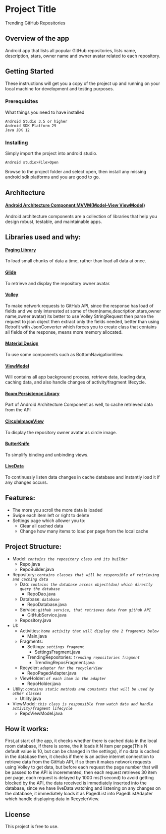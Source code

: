 # Project Title

Trending GitHub Repositories

## Overview of the app

Android app that lists all popular GitHub repositories, lists name, description, stars, owner name and owner avatar related to each repository.

## Getting Started

These instructions will get you a copy of the project up and running on your local machine for development and testing purposes.

### Prerequisites

What things you need to have installed
```
Android Studio 3.5 or higher
Android SDK Platform 29
Java JDK 12
```

### Installing

Simply import the project into android studio.

```
Android studio>File>Open
```
Browse to the project folder and select open, then install any missing android sdk platforms and you are good to go.

## Architecture

#### [Android Architecture Component MVVM(Model-View ViewModel)](https://developer.android.com/topic/libraries/architecture)
 Android architecture components are a collection of libraries that help you design robust, testable, and maintainable apps.

## Libraries used and why:

#### [Paging Library](https://developer.android.com/topic/libraries/architecture/paging)
To load small chunks of data a time, rather than load all data at once.

#### [Glide](https://github.com/bumptech/glide)
To retrieve and display the repository owner avatar.

#### [Volley](https://developer.android.com/training/volley)
To make network requests to GitHub API, since the response has load of fields and we only interested at some of 		them(name,description,stars,owner name,owner avatar) its better to use Volley StringRequest then parse the request to 		json object then extract only the fields needed, better than using Retrofit with JsonConverter which forces you to create 	class that contains all fields of the response, means more memory allocated.

#### [Material Design](https://material.io/develop/android/docs/getting-started/)
To use some components such as BottomNavigationView.

#### [ViewModel](https://developer.android.com/topic/libraries/architecture/viewmodel)
Will contains all app background process, retrieve data, loading data, caching 	data, and also handle changes of activity/fragment lifecycle.

#### [Room Persistence Library](https://developer.android.com/topic/libraries/architecture/room)
Part of Android Architecture Component as well, to cache retrieved data from the API

#### [CirculeImageView](https://github.com/hdodenhof/CircleImageView)
To display the repository owner avatar as circle image.

#### [ButterKnife](https://jakewharton.github.io/butterknife/)
To simplify binding and unbinding views.

#### [LiveData](https://developer.android.com/topic/libraries/architecture/livedata)
To continuesly listen data changes in cache database and instantly load it if any changes occurs.

## Features:

* The more you scroll the more data is loaded
* Swipe each item left or right to delete
* Settings page which allower you to:
	* Clear all cached data
	* Change how many items to load per page from the local cache

## Project Structure:

* Model:    *`contains the repository class and its builder`*
	* Repo.java
	* RepoBuilder.java
* Repository:  *`contains classes that will be responsible of retrieving and caching data`*
	* Dao:  *`contains the database access object(dao) which directly query the database`*
		* RepoDao.java
	* Database:  *`database`*
		* RepoDatabase.java 
	* Service:  *`github service, that retrieves data from github API`*
		* GitHubService.java
	* Repository.java
* UI:
	* Activities:  *`home activity that will display the 2 fragments below`*
		* Main.java
	* Fragments:
		* Settings:  *`settings fragment`*
			* SettingsFragment.java
		* TrendingRepositories: *`trending repositories fragment`*
			* TrendingReposFragment.java
	* Recycler:  *`adapter for the recyclerView`*
		* RepoPagedAdapter.java
	* ViewHolder:  *`of each item in the adapter`*
		* RepoHolder.java
* Utiliy:  *`contains static methods and constants that will be used by other classes`*
	* Utility.java
* ViewModel:  *`this class is responsible from watch data and handle activity/fragment lifecycle`*
	* RepoViewModel.java

## How it works:
	
First,at start of the app, it checks whether there is cached data in the local room database, if there is some, the it loads it N item per page(This N default value is 10, but can be changed in the settings), if no data is cached in the database then, it checks if there is an active internet connection to retrieve data from the GitHub API, if so them it makes network requests using Volley to get data, but before each request the page number that will be passed to the API is inceremented, then each request retrieves 30 item per page, each request is delayed by 1000 ms(1 second) to avoid getting blocked by the API, the data received is immediately inserted into the database, since we have liveData watching and listening on any changes on the database, it immediately loads it as PagedList into PagedListAdapter which handle displaying data in RecyclerView.

## License

This project is free to use.
